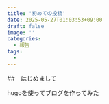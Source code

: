 ```yaml
---
title: '初めての投稿'
date: 2025-05-27T01:03:53+09:00
draft: false
image: ''
categories:
  - 報告
tags:
  - 
---
```


##　はじめまして

hugoを使ってブログを作ってみた
